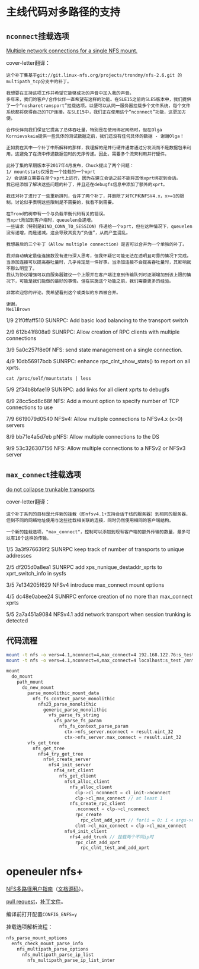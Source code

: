 # 主线代码对多路径的支持

## `nconnect`挂载选项

[Multiple network connections for a single NFS mount.](https://patchwork.kernel.org/project/linux-nfs/cover/155917564898.3988.6096672032831115016.stgit@noble.brown/)

cover-letter翻译：
```
这个补丁集基于git://git.linux-nfs.org/projects/trondmy/nfs-2.6.git 的multipath_tcp分支中的补丁。

我想要在支持这项工作并希望它能够成功的声音中加入我的声音。
多年来，我们的客户/合作伙伴一直希望有这样的功能。在SLE15之前的SLES版本中，我们提供了一个“nosharetransport”挂载选项，以便可以从同一服务器挂载多个文件系统，每个文件系统都将获得自己的TCP连接。在SLE15中，我们正在使用这个“nconnect”功能，这更加方便。

合作伙伴向我们保证它提高了总体吞吐量，特别是在使用绑定网络时，但在Olga Kornievskaia提供一些具体的测试数据之前，我们还没有任何具体的数据 - 谢谢Olga！

正如我在其中一个补丁中所解释的那样，我理解的是并行硬件通常通过分发流而不是数据包来利用，这避免了在流中传递数据包时的无序传递。因此，需要多个流来利用并行硬件。

此补丁集的早期版本于2017年4月发布，Chuck提出了两个问题：
1/ mountstats仅报告一个挂载的一个xprt
2/ 会话建立需要在单个xprt上进行，因为在建立会话之前不能将其他xprt绑定到会话。
我已经添加了解决这些问题的补丁，并且还在debugfs信息中添加了额外的xprt。

我还对补丁进行了一些重新排列，合并了两个补丁，并删除了对TCP和NFSV4.x，x>=1的限制。讨论似乎表明这些限制是不需要的，我看不到需要。

在Trond的树中有一个与负载平衡代码有关的错误。
当xprt附加到客户端时，queuelen会递增。
一些请求（特别是BIND_CONN_TO_SESSION）传递给一个xprt，但在这种情况下，queuelen没有递增，而是递减。这会导致其变为“负值”，从而产生混乱。

我想最后的三个补丁（Allow multiple connection）是否可以合并为一个单独的补丁。

我对自动确定最佳连接数没有进行深入思考，但我怀疑它可能无法在透明且可靠的情况下完成。当添加连接可以提高吞吐量时，几乎肯定是一件好事。当添加连接不会提高吞吐量时，其影响就不那么明显了。
我认为协议增强可以由服务器建议一个上限并在客户端注意到传输队列时逐渐增加到该上限的情况下，可能是我们能做的最好的事情。但在实施这个功能之前，我们需要更多的经验。

非常欢迎您的评论。我希望看到这个或类似的东西被合并。

谢谢，
NeilBrown
```

1/9 21f0ffaff510 SUNRPC: Add basic load balancing to the transport switch

2/9 612b41f808a9 SUNRPC: Allow creation of RPC clients with multiple connections

3/9 5a0c257f8e0f NFS: send state management on a single connection.

4/9 10db56917bcb SUNRPC: enhance rpc_clnt_show_stats() to report on all xprts.

```shell
cat /proc/self/mountstats | less
```

5/9 2f34b8bfae19 SUNRPC: add links for all client xprts to debugfs

6/9 28cc5cd8c68f NFS: Add a mount option to specify number of TCP connections to use

7/9 6619079d0540 NFSv4: Allow multiple connections to NFSv4.x (x>0) servers

8/9 bb71e4a5d7eb pNFS: Allow multiple connections to the DS

9/9 53c326307156 NFS: Allow multiple connections to a NFSv2 or NFSv3 server

## `max_connect`挂载选项

[do not collapse trunkable transports](https://patchwork.kernel.org/project/linux-nfs/cover/20210827183719.41057-1-olga.kornievskaia@gmail.com/)

cover-letter翻译：
```
这个补丁系列的目标是允许新的挂载（即nfsv4.1+支持会话干线的服务器）到相同的服务器，但到不同的网络地址使用与这些挂载相关联的连接，同时仍然使用相同的客户端结构。

一个新的挂载选项，"max_connect"，控制可以添加到现有客户端的额外传输的数量，最多可以有16个这样的传输。
```

1/5 3a3f976639f2 SUNRPC keep track of number of transports to unique addresses

2/5 df205d0a8ea1 SUNRPC add xps_nunique_destaddr_xprts to xprt_switch_info in sysfs

3/5 7e134205f629 NFSv4 introduce max_connect mount options

4/5 dc48e0abee24 SUNRPC enforce creation of no more than max_connect xprts

5/5 2a7a451a9084 NFSv4.1 add network transport when session trunking is detected

## 代码流程

```sh
mount -t nfs -o vers=4.1,nconnect=4,max_connect=4 192.168.122.76:s_test /mnt
mount -t nfs -o vers=4.1,nconnect=4,max_connect=4 localhost:s_test /mnt2
```

```c
mount
  do_mount
    path_mount
      do_new_mount
        parse_monolithic_mount_data
          nfs_fs_context_parse_monolithic
            nfs23_parse_monolithic
              generic_parse_monolithic
                vfs_parse_fs_string
                  vfs_parse_fs_param
                    nfs_fs_context_parse_param
                      ctx->nfs_server.nconnect = result.uint_32
                      ctx->nfs_server.max_connect = result.uint_32
        vfs_get_tree
          nfs_get_tree
            nfs4_try_get_tree
              nfs4_create_server
                nfs4_init_server
                  nfs4_set_client
                    nfs_get_client
                      nfs4_alloc_client
                        nfs_alloc_client
                          clp->cl_nconnect = cl_init->nconnect
                          clp->cl_max_connect // at least 1
                        nfs_create_rpc_client
                          .nconnect = clp->cl_nconnect
                          rpc_create
                            rpc_clnt_add_xprt // for(i = 0; i < args->nconnect - 1; i++)
                          clnt->cl_max_connect = clp->cl_max_connect
                      nfs4_init_client
                        nfs4_add_trunk // 挂载两个不同ip时
                          rpc_clnt_add_xprt
                            rpc_clnt_test_and_add_xprt
```

# openeuler nfs+

[NFS多路径用户指南](https://docs.openeuler.org/zh/docs/23.03/docs/NfsMultipath/NFS%E5%A4%9A%E8%B7%AF%E5%BE%84.html)（[文档源码](https://gitee.com/openeuler/docs/tree/stable2-23.03/docs/zh/docs/NfsMultipath)）。

[pull request](https://gitee.com/src-openeuler/kernel/pulls?assignee_id=&author_id=&label_ids=&label_text=&milestone_id=&priority=&project_id=src-openeuler%2Fkernel&project_type=&scope=&search=enfs&single_label_id=&single_label_text=&sort=closed_at+desc&status=merged&target_project=&tester_id=)，[补丁文件](https://gitee.com/src-openeuler/kernel/tree/openEuler-20.03-LTS-SP4)。

编译前打开配置`CONFIG_ENFS=y`

挂载选项解析流程：
```c
nfs_parse_mount_options
  enfs_check_mount_parse_info
    nfs_multipath_parse_options
      nfs_multipath_parse_ip_list
        nfs_multipath_parse_ip_list_inter
```

